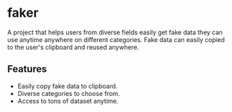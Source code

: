 # faker
A project that helps users from diverse fields easily get fake data they can use anytime anywhere on different categories. Fake data can easily copied to the user's clipboard and reused anywhere.

## Features
- Easily copy fake data to clipboard.
- Diverse categories to choose from.
- Access to tons of dataset anytime.